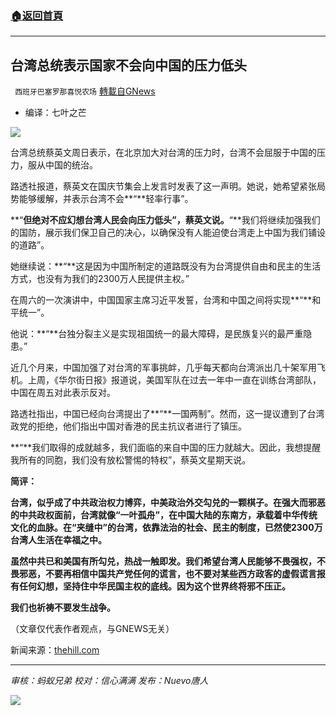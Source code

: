 ###  [:house:返回首頁](https://github.com/ourhimalayas/txt)
---


## 台湾总统表示国家不会向中国的压力低头
` 西班牙巴塞罗那喜悦农场` [轉載自GNews](https://gnews.org/zh-hans/1585725/)

- 编译：七叶之芒


![](https://assets.gnews.org/wp-content/uploads/2021/10/image-187.png)

台湾总统蔡英文周日表示，在北京加大对台湾的压力时，台湾不会屈服于中国的压力，服从中国的统治。

路透社报道，蔡英文在国庆节集会上发言时发表了这一声明。她说，她希望紧张局势能够缓解，并表示台湾不会**“**轻率行事”。

**“**但绝对不应幻想台湾人民会向压力低头”，蔡英文说。**“**我们将继续加强我们的国防，展示我们保卫自己的决心，以确保没有人能迫使台湾走上中国为我们铺设的道路”。

她继续说：**“**这是因为中国所制定的道路既没有为台湾提供自由和民主的生活方式，也没有为我们的2300万人民提供主权。”

在周六的一次演讲中，中国国家主席习近平发誓，台湾和中国之间将实现**“**和平统一”。

他说：**“**台独分裂主义是实现祖国统一的最大障碍，是民族复兴的最严重隐患。”

近几个月来，中国加强了对台湾的军事挑衅，几乎每天都向台湾派出几十架军用飞机。上周，《华尔街日报》报道说，美国军队在过去一年中一直在训练台湾部队，中国在周五对此表示反对。

路透社指出，中国已经向台湾提出了**“**一国两制”。然而，这一提议遭到了台湾政党的拒绝，他们指出中国对香港的民主抗议者进行了镇压。

**“**我们取得的成就越多，我们面临的来自中国的压力就越大。因此，我想提醒我所有的同胞，我们没有放松警惕的特权”，蔡英文星期天说。

**简评：**

**台湾，似乎成了中共政治权力博弈，中美政治外交勾兑的一颗棋子。在强大而邪恶的中共政权面前，台湾就像“一叶孤舟”，在中国大陆的东南方，承载着中华传统文化的血脉。在“夹缝中”的台湾，依靠法治的社会、民主的制度，已然使2300万台湾人生活在幸福之中。**

**虽然中共已和美国有所勾兑，热战一触即发。我们希望台湾人民能够不畏强权，不畏邪恶，不要再相信中国共产党任何的谎言，也不要对某些西方政客的虚假谎言报有任何幻想，坚持住中华民国主权的底线。因为这个世界终将邪不压正。**

**我们也祈祷不要发生战争。**

（文章仅代表作者观点，与GNEWS无关）

新闻来源：[thehill.com](https://thehill.com/policy/international/asia-pacific/576098-taiwan-president-says-nation-will-not-bow-to-pressure-from?rl=1)

* * *

*审核：蚂蚁兄弟
校对：信心满满
发布：Nuevo唐人*

![](https://assets.gnews.org/wp-content/uploads/2021/10/GNEWS_CH.-1-1.jpeg)

